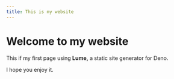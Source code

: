 ```yaml
---
title: This is my website
---
```


# Welcome to my website

This if my first page using **Lume,** a static site generator for Deno.

I hope you enjoy it.

